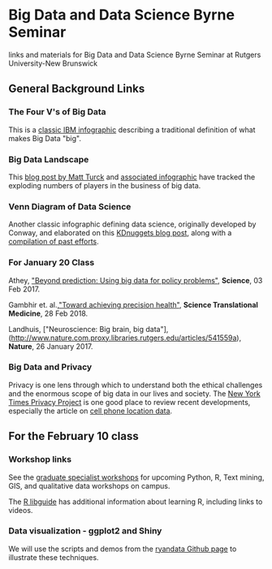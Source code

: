 # Big Data and Data Science Byrne Seminar
links and materials for Big Data and Data Science Byrne Seminar at Rutgers University-New Brunswick

## General Background Links 

### The Four V's of Big Data
This is a [classic IBM infographic](https://www.ibmbigdatahub.com/infographic/four-vs-big-data) describing a traditional definition of what makes Big Data "big".

### Big Data Landscape

This [blog post by Matt Turck](https://mattturck.com/data2019/) and [associated infographic](http://mattturck.com/wp-content/uploads/2019/07/2019_Matt_Turck_Big_Data_Landscape_Final_Fullsize.png) have tracked the exploding numbers of players in the business of big data.

### Venn Diagram of Data Science

Another classic infographic defining data science, originally developed by Conway, and elaborated on this [KDnuggets blog post](https://www.kdnuggets.com/2019/02/essential-data-science-venn-diagram.html), along with a [compilation of past efforts](https://www.kdnuggets.com/2016/10/battle-data-science-venn-diagrams.html).

### For January 20 Class

Athey, ["Beyond prediction: Using big data for policy problems"](http://science.sciencemag.org.proxy.libraries.rutgers.edu/content/355/6324/483), **Science**, 03 Feb 2017. 

Gambhir et. al.,["Toward achieving precision health"](https://stm-sciencemag-org.proxy.libraries.rutgers.edu/content/10/430/eaao3612), **Science Translational Medicine**, 28 Feb 2018.

Landhuis, ["Neuroscience: Big brain, big data"],(http://www.nature.com.proxy.libraries.rutgers.edu/articles/541559a), **Nature**, 26 January 2017.

### Big Data and Privacy

Privacy is one lens through which to understand both the ethical challenges and the enormous scope of big data in our lives and society.  The [New York Times Privacy Project](https://www.nytimes.com/series/new-york-times-privacy-project) is one good place to review recent developments, especially the article on [cell phone location data](https://www.nytimes.com/interactive/2019/12/19/opinion/location-tracking-cell-phone.html).

## For the February 10 class

### Workshop links

See the [graduate specialist workshops](https://libguides.rutgers.edu/graduatespecialist/workshops) for upcoming Python, R, Text mining, GIS, and qualitative data workshops on campus.

The [R libguide](https://libguides.rutgers.edu/data_R) has additional information about learning R, including links to videos.

### Data visualization - ggplot2 and Shiny

We will use the scripts and demos from the [ryandata Github page](https://github.com/ryandata/tidyverse_approach) to illustrate these techniques.
